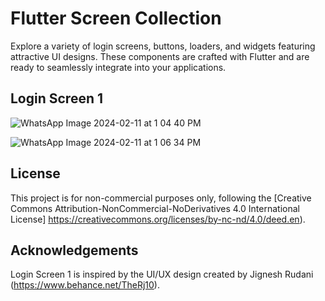 # Flutter Screen Collection

Explore a variety of login screens, buttons, loaders, and widgets featuring attractive UI designs. These components are crafted with Flutter and are ready to seamlessly integrate into your applications.

## Login Screen 1

![WhatsApp Image 2024-02-11 at 1 04 40 PM](https://github.com/imoor1993/login-signup-ui/assets/67270959/6c2a927d-7e22-4eff-bf08-0bc0f2b886ab)


![WhatsApp Image 2024-02-11 at 1 06 34 PM](https://github.com/imoor1993/login-signup-ui/assets/67270959/f87b4866-300a-4ff0-b290-27bb9e46d99e)

## License

This project is for non-commercial purposes only, following the [Creative Commons Attribution-NonCommercial-NoDerivatives 4.0 International License] https://creativecommons.org/licenses/by-nc-nd/4.0/deed.en).

## Acknowledgements

Login Screen 1 is inspired by the UI/UX design created by Jignesh Rudani (https://www.behance.net/TheRj10).

